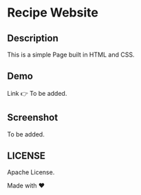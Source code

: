 # Recipe Website

## Description

This is a simple Page built in HTML and CSS.

## Demo

Link 👉 To be added.

## Screenshot

To be added.

## LICENSE

Apache License.

Made with ❤
